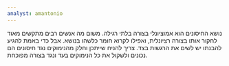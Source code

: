 ```yaml
---
analyst: amantonio
---
```


נושא החיסונים הוא אמוציונלי בצורה בלתי רגילה. משום מה אנשים רבים מתקשים מאוד לחקור אותו בצורה רציונלית, ואפילו לקרוא חומר כלשהו בנושא. אבל כדי באמת להגיע להבנתו יש לשים את הרגשות בצד. צריך להניח שייתכן וחלק מהנימוקים נגד חיסונים הם נכונים ולשקול את כל הנימוקים בעד ונגד בצורה מפוכחת.
